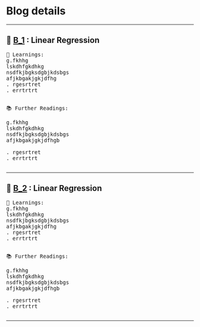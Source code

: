 # Blog details

---
## :school: [B_1](https://github.com/Preetham777/DataScience/tree/master/Learnings) : Linear Regression 

<pre>&#128214 Learnings:
g.fkhhg
lskdhfgkdhkg
nsdfkjbgksdgbjkdsbgs
afjkbgakjgkjdfhg
. rgesrtret  
. errtrtrt

</pre>

<pre>&#128218 Further Readings:

g.fkhhg
lskdhfgkdhkg
nsdfkjbgksdgbjkdsbgs
afjkbgakjgkjdfhgb

. rgesrtret
. errtrtrt

</pre>

---

## :school: [B_2](https://github.com/Preetham777/DataScience/tree/master/Learnings) : Linear Regression 

<pre>&#128214 Learnings:
g.fkhhg
lskdhfgkdhkg
nsdfkjbgksdgbjkdsbgs
afjkbgakjgkjdfhg
. rgesrtret  
. errtrtrt

</pre>

<pre>&#128218 Further Readings:

g.fkhhg
lskdhfgkdhkg
nsdfkjbgksdgbjkdsbgs
afjkbgakjgkjdfhgb

. rgesrtret
. errtrtrt

</pre>

---

